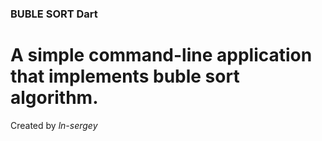 ### BUBLE SORT Dart

# A simple command-line application that implements buble sort algorithm.

Created by *ln-sergey*
